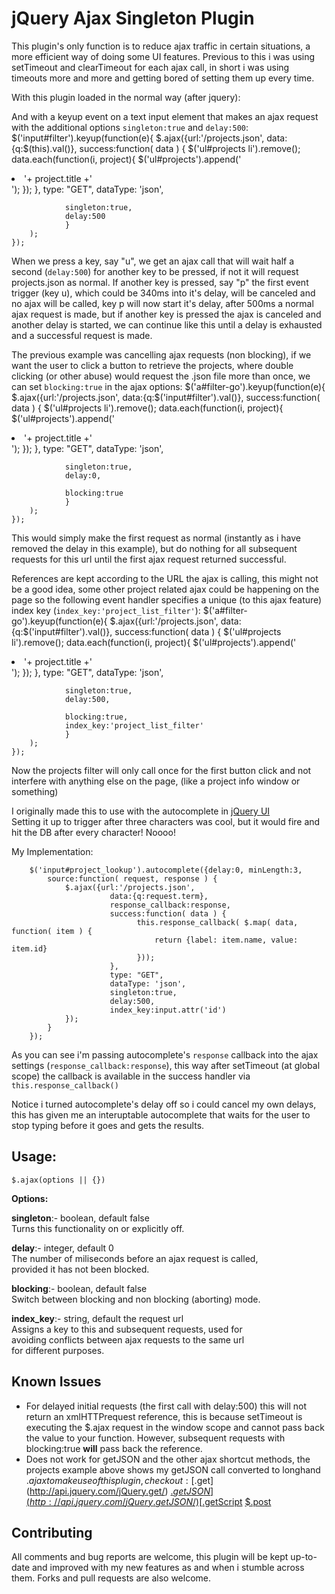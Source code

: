 jQuery Ajax Singleton Plugin
============================

This plugin's only function is to reduce ajax traffic in certain situations, a more efficient way of doing some UI features.
Previous to this i was using setTimeout and clearTimeout for each ajax call, in short i was using timeouts more and more and getting bored of setting them up every time.

With this plugin loaded in the normal way (after jquery):
	<script src="/javascripts/jquery-ajax_singleton.js" type="text/javascript"></script>

And with a keyup event on a text input element that makes an ajax request with the additional options `singleton:true` and `delay:500`:
	$('input#filter').keyup(function(e){
		$.ajax({url:'/projects.json',
				data:{q:$(this).val()},
				success:function( data ) {
					$('ul#projects li').remove();
					data.each(function(i, project){
						$('ul#projects').append('<li>'+ project.title +'</li>');
					});
				},
				type: "GET",
				dataType: 'json',
	
				singleton:true,
				delay:500
				}
		);
	});

When we press a key, say "u", we get an ajax call that will wait half a second (`delay:500`) for another key to be pressed, if not it will request projects.json as normal. If another key is pressed, say "p" the first event trigger (key u), which could be 340ms into it's delay, will be canceled and no ajax will be called, key p will now start it's delay, after 500ms a normal ajax request is made, but if another key is pressed the ajax is canceled and another delay is started, we can continue like this until a delay is exhausted and a successful request is made.

The previous example was cancelling ajax requests (non blocking), if we want the user to click a button to retrieve the projects, where double clicking (or other abuse) would request the .json file more than once, we can set `blocking:true` in the ajax options:
	$('a#filter-go').keyup(function(e){
		$.ajax({url:'/projects.json',
				data:{q:$('input#filter').val()},
				success:function( data ) {
					$('ul#projects li').remove();
					data.each(function(i, project){
						$('ul#projects').append('<li>'+ project.title +'</li>');
					});
				},
				type: "GET",
				dataType: 'json',
	
				singleton:true,
				delay:0,
				
				blocking:true
				}
		);
	});

This would simply make the first request as normal (instantly as i have removed the delay in this example), but do nothing for all subsequent requests for this url until the first ajax request returned successful.

References are kept according to the URL the ajax is calling, this might not be a good idea, some other project related ajax could be happening on the page so the following event handler specifies a unique (to this ajax feature) index key (`index_key:'project_list_filter'`):
	$('a#filter-go').keyup(function(e){
		$.ajax({url:'/projects.json',
				data:{q:$('input#filter').val()},
				success:function( data ) {
					$('ul#projects li').remove();
					data.each(function(i, project){
						$('ul#projects').append('<li>'+ project.title +'</li>');
					});
				},
				type: "GET",
				dataType: 'json',
	
				singleton:true,
				delay:500,
				
				blocking:true,
				index_key:'project_list_filter'
				}
		);
	});

Now the projects filter will only call once for the first button click and not interfere with anything else on the page, (like a project info window or something)


I originally made this to use with the autocomplete in [jQuery UI](http://jqueryui.com/)  
Setting it up to trigger after three characters was cool, but it would fire and hit the DB after every character! Noooo!

My Implementation:

		$('input#project_lookup').autocomplete({delay:0, minLength:3,
			source:function( request, response ) {
				$.ajax({url:'/projects.json',
						  data:{q:request.term},
						  response_callback:response,
						  success:function( data ) {
								this.response_callback( $.map( data, function( item ) {
									return {label: item.name, value: item.id}
								}));
						  },
						  type: "GET",
						  dataType: 'json',
						  singleton:true,
						  delay:500,
						  index_key:input.attr('id')
				});
			}
		});
	
As you can see i'm passing autocomplete's `response` callback into the ajax settings (`response_callback:response`), this way after setTimeout (at global scope) the callback is available in the success handler via `this.response_callback()`

Notice i turned autocomplete's delay off so i could cancel my own delays, this has given me an interuptable autocomplete that waits for the user to stop typing before it goes and gets the results.


Usage:
------

	$.ajax(options || {})

**Options:**

**singleton**:- boolean, default false  
 Turns this functionality on or explicitly off.

**delay**:- integer, default 0  
 The number of miliseconds before an ajax request is called,  
 provided it has not been blocked.

**blocking**:- boolean, default false  
 Switch between blocking and non blocking (aborting) mode.

**index_key**:- string, default the request url  
 Assigns a key to this and subsequent requests, used for  
 avoiding conflicts between ajax requests to the same url  
 for different purposes.  

Known Issues
------------
* For delayed initial requests (the first call with delay:500) this will not return an xmlHTTPrequest reference, this is because setTimeout is executing the $.ajax request in the window scope and cannot pass back the value to your function. However, subsequent requests with blocking:true **will** pass back the reference.
* Does not work for getJSON and the other ajax shortcut methods, the projects example above shows my getJSON call converted to longhand $.ajax to make use of this plugin, check out: [$.get](http://api.jquery.com/jQuery.get/) [$.getJSON](http://api.jquery.com/jQuery.getJSON/) [$.getScript](http://api.jquery.com/jQuery.getScript/) [$.post](http://api.jquery.com/jQuery.post/)

Contributing
------------
All comments and bug reports are welcome, this plugin will be kept up-to-date and improved with my new features as and when i stumble across them. Forks and pull requests are also welcome.